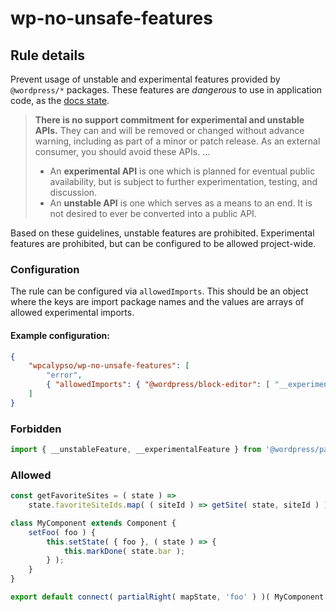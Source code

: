 # wp-no-unsafe-features

## Rule details

Prevent usage of unstable and experimental features provided by `@wordpress/*` packages.
These features are _dangerous_ to use in application code, as the [docs state](https://github.com/WordPress/gutenberg/blob/2d529f5ebfaade01b040c198312807603ac81e4a/docs/contributors/coding-guidelines.md#experimental-and-unstable-apis).

> **There is no support commitment for experimental and unstable APIs.** They can and will be removed or changed without advance warning, including as part of a minor or patch release. As an external consumer, you should avoid these APIs.
> …
>
> - An **experimental API** is one which is planned for eventual public availability, but is subject to further experimentation, testing, and discussion.
> - An **unstable API** is one which serves as a means to an end. It is not desired to ever be converted into a public API.

Based on these guidelines, unstable features are prohibited. Experimental features are prohibited, but can be configured to be allowed project-wide.

### Configuration

The rule can be configured via `allowedImports`.
This should be an object where the keys are import package names and the values are arrays of allowed experimental imports.

#### Example configuration:

```json
{
	"wpcalypso/wp-no-unsafe-features": [
		"error",
		{ "allowedImports": { "@wordpress/block-editor": [ "__experimentalBlock" ] } }
	]
}
```

### Forbidden

```js
import { __unstableFeature, __experimentalFeature } from '@wordpress/package';
```

### Allowed

```js
const getFavoriteSites = ( state ) =>
	state.favoriteSiteIds.map( ( siteId ) => getSite( state, siteId ) );
```

```js
class MyComponent extends Component {
	setFoo( foo ) {
		this.setState( { foo }, ( state ) => {
			this.markDone( state.bar );
		} );
	}
}
```

```js
export default connect( partialRight( mapState, 'foo' ) )( MyComponent );
```
